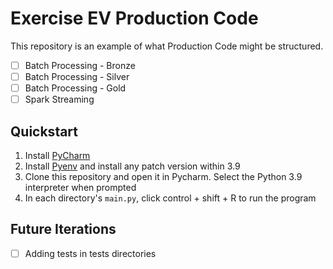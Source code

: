 # Exercise EV Production Code
This repository is an example of what Production Code might be structured.
- [ ] Batch Processing - Bronze
- [ ] Batch Processing - Silver
- [ ] Batch Processing - Gold
- [ ] Spark Streaming

## Quickstart
1. Install [PyCharm](https://www.jetbrains.com/pycharm/)
2. Install [Pyenv](https://github.com/pyenv/pyenv) and install any patch version within 3.9
3. Clone this repository and open it in Pycharm. Select the Python 3.9 interpreter when prompted
4. In each directory's `main.py`, click control + shift + R to run the program

## Future Iterations
- [ ] Adding tests in tests directories